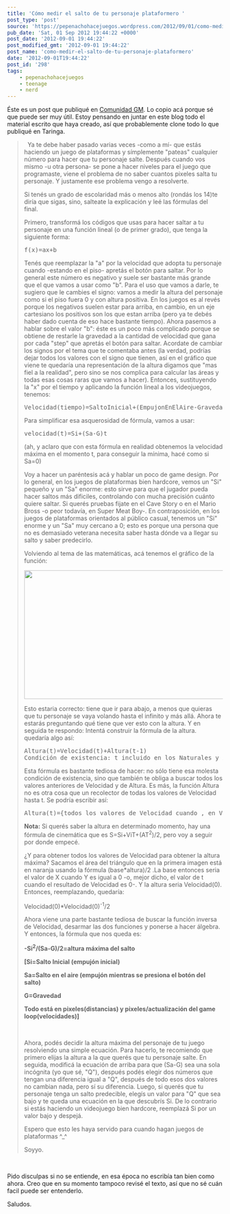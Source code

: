 ```yaml
---
title: 'Cómo medir el salto de tu personaje plataformero '
post_type: 'post'
source: 'https://pepenachohacejuegos.wordpress.com/2012/09/01/como-medir-el-salto-de-tu-personaje-plataformero/'
pub_date: 'Sat, 01 Sep 2012 19:44:22 +0000'
post_date: '2012-09-01 19:44:22'
post_modified_gmt: '2012-09-01 19:44:22'
post_name: 'como-medir-el-salto-de-tu-personaje-plataformero'
date: '2012-09-01T19:44:22'
post_id: '298'
tags:
    - pepenachohacejuegos
    - teenage
    - nerd
---
```

Éste es un post que publiqué en <a href="http://www.comunidadgm.org/index.php?topic=15011.0" target="_blank">Comunidad GM</a>. Lo copio acá porque sé que puede ser muy útil. Estoy pensando en juntar en este blog todo el material escrito que haya creado, así que probablemente clone todo lo que publiqué en Taringa.
<blockquote>  Ya te debe haber pasado varias veces -como a mí- que estás haciendo un juego de plataformas y símplemente "pateas" cualquier número para hacer que tu personaje salte. Después cuando vos mismo -u otra persona- se pone a hacer niveles para el juego que programaste, viene el problema de no saber cuantos pixeles salta tu personaje. Y justamente ese problema vengo a resolverte.

Si tenés un grado de escolaridad más o menos alto (rondás los 14)te diría que sigas, sino, salteate la explicación y leé las fórmulas del final.

Primero, transformá los códigos que usas para hacer saltar a tu personaje en una función lineal (o de primer grado), que tenga la siguiente forma:
<pre>f(x)=ax+b</pre>
Tenés que reemplazar la "a" por la velocidad que adopta tu personaje cuando -estando en el piso- apretás el botón para saltar. Por lo general este número es negativo y suele ser bastante más grande que el que vamos a usar como "b". Para el uso que vamos a darle, te sugiero que le cambies el signo: vamos a medir la altura del personaje como si el piso fuera 0 y con altura positiva. En los juegos es al revés porque los negativos suelen estar para arriba, en cambio, en un eje cartesiano los positivos son los que estan arriba (pero ya te debés haber dado cuenta de eso hace bastante tiempo).
Ahora pasemos a hablar sobre el valor "b": éste es un poco más complicado porque se obtiene de restarle la gravedad a la cantidad de velocidad que gana por cada "step" que apretás el botón para saltar. Acordate de cambiar los signos por el tema que te comentaba antes (la verdad, podrías dejar todos los valores con el signo que tienen, así en el gráfico que viene te quedaría una representación de la altura digamos que "mas fiel a la realidad", pero sino se nos complica para calcular las áreas y todas esas cosas raras que vamos a hacer).
Entonces, sustituyendo la "x" por el tiempo y aplicando la función lineal a los videojuegos, tenemos:
<pre>Velocidad(tiempo)=SaltoInicial+(EmpujonEnElAire-Gravedad)*tiempo</pre>
Para simplificar esa asquerosidad de fórmula, vamos a usar:
<pre>velocidad(t)=Si+(Sa-G)t</pre>
(ah, y aclaro que con esta fórmula en realidad obtenemos la velocidad máxima en el momento t, para conseguir la mínima, hacé como si Sa=0)

Voy a hacer un paréntesis acá y hablar un poco de game design. Por lo general, en los juegos de plataformas bien hardcore, vemos un "Si" pequeño y un "Sa" enorme: esto sirve para que el jugador pueda hacer saltos más dificiles, controlando con mucha precisión cuánto quiere saltar. Si querés pruebas fijate en el Cave Story o en el Mario Bross -o peor todavía, en Super Meat Boy-. En contraposición, en los juegos de plataformas orientados al público casual, tenemos un "Si" enorme y un "Sa" muy cercano a 0; esto es porque una persona que no es demasiado veterana necesita saber hasta dónde va a llegar su salto y saber predecirlo.

Volviendo al tema de las matemáticas, acá tenemos el gráfico de la función:

<a href="http://img15.imageshack.us/img15/8105/cartesiano1.png"><img class="alignnone" src="http://img15.imageshack.us/img15/8105/cartesiano1.png" alt="" width="500" height="300" /></a>

Esto estaria correcto: tiene que ir para abajo, a menos que quieras que tu personaje se vaya volando hasta el infinito y más allá.
Ahora te estarás preguntando qué tiene que ver esto con la altura. Y en seguida te respondo: Intentá construir la fórmula de la altura. quedaría algo así:
<pre>Altura(t)=Velocidad(t)+Altura(t-1)
Condición de existencia: t incluido en los Naturales y Altura(0) en los reales</pre>
Esta fórmula es bastante tediosa de hacer: no sólo tiene esa molesta condición de existencia, sino que también te obliga a buscar todos los valores anteriores de Velocidad y de Altura. Es más, la función Altura no es otra cosa que un recolector de todas los valores de Velocidad hasta t. Se podría escribir así:
<pre>Altura(t)={todos los valores de Velocidad cuando , en Velocidad(X), X es mayor que 0 y menor o igual a t}</pre>
<strong>Nota:</strong> Si querés saber la altura en determinado momento, hay una fórmula de cinemática que es S=Si+ViT+(AT<sup>2</sup>)/2, pero voy a seguir por donde empecé.

¿Y para obtener todos los valores de Velocidad para obtener la altura máxima? Sacamos el área del triángulo que en la primera imagen está en naranja usando la fórmula (base*altura)/2 .La base entonces seria el valor de X cuando Y es igual a 0 -o, mejor dicho, el valor de t cuando el resultado de Velocidad es 0-. Y la altura seria Velocidad(0). Entonces, reemplazando, quedaría:

Velocidad(0)*Velocidad(0)<sup>-1</sup>/2

Ahora viene una parte bastante tediosa de buscar la función inversa de Velocidad, desarmar las dos funciones y ponerse a hacer álgebra. Y entonces, la fórmula que nos queda es:

<strong>-Si<sup>2</sup>/(Sa-G)/2=altura máxima del salto</strong>

<strong>[Si=Salto Inicial (empujón inicial)</strong>

<strong>Sa=Salto en el aire (empujón mientras se presiona el botón del salto)</strong>

<strong>G=Gravedad</strong>

<strong>Todo está en pixeles(distancias) y pixeles/actualización del game loop(velocidades)]</strong>

&nbsp;

Ahora, podés decidir la altura máxima del personaje de tu juego resolviendo una simple ecuación. Para hacerlo, te recomiendo que primero elijas la altura a la que querés que tu personaje salte. En seguida, modificá la ecuación de arriba para que (Sa-G) sea una sola incógnita (yo que sé, "Q"), después podés elegir dos números que tengan una diferencia igual a "Q", después de todo esos dos valores no cambian nada, pero sí su diferencia. Luego, si querés que tu personaje tenga un salto predecible, elegís un valor para "Q" que sea bajo y te queda una ecuación en la que descubrís Si. De lo contrario si estás haciendo un videojuego bien hardcore, reemplazá Si por un valor bajo y despejá.

Espero que esto les haya servido para cuando hagan juegos de plataformas ^_^

Soyyo.</blockquote>
&nbsp;

Pido disculpas si no se entiende, en esa época no escribía tan bien como ahora. Creo que en su momento tampoco revisé el texto, así que no sé cuán facil puede ser entenderlo.

Saludos.